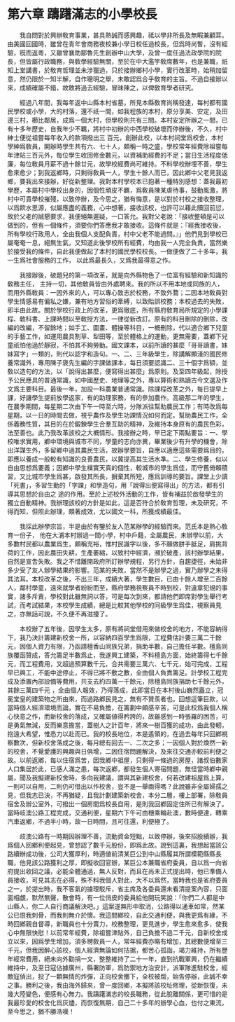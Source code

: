 # 第六章 躊躇滿志的小學校長





　　我自問對於興辦敎育事業，甚具熱誠而感興趣，祗以學非所長及無睱兼顧耳。由美國回國時，雖曾在青年會商務夜校兼小學日校任過校長，但爲時尚暫，沒有經驗，旣而返粵，又雖曾襄助鄒魯先生創辦中山大學，及曾一度任過法政學院的院長，但皆屬行政職務，與敎學經驗無關，至於在中大濫竽敎席數年，也是兼職，祇知上堂講書，於敎育哲理並未涉獵過，只於接辦鄉村小學，實行改革時，始稍加留意，然仍限於一知半解，自作聰明之舉，未敢認爲合乎敎育的主旨。不過自接辦以來，成績確屬不錯，故敢將過去經驗，冒昧陳之，以俾敎育學者研究。

　　經過八年間，我每年返中山縣本村省墓，所見本縣敎育尚稱發達，每村都有國民學校或小學，大的村落，還不祇一間，如我程族的本村，原分享美、安定，及田邊三村，櫛比鄰居，成爲一個大村，但學校則共有三間。本村安定所辦之一間，已有十多年歷史，自我年少不羈，將村中初辦的中西學校破壞而停辦後，不久，村中紳士便從祖嘗每年收入的款項撥出三 百元，創辦此校，以本村祠堂爲校舍，本村學紳爲敎員，開辦時學生共有六、七十人，頗稱一時之盛，學校常年經費除祖嘗每年津貼三百元外，每位學生收回修金數元，以資補助經費的不足；當日生活程度低廉，每位敎員月薪不過十餘廿元，故學校經費尚可維持。不料學校辦埋不善，學生愈來愈少；到我返鄕時，只剩得敎員一人，學生十餘人而已，因此鄕中父老見我返鄉，要我出來接辦，好從新整理。我對本村學校本已抱著一種特別感想：蓋我最初學歷，本屬村中學校出身的，因個性頑皮不羈，爲敎員陳某虐待事，鼓動風激，將村中可貴學校摧殘，以致停辦，及今思之，猶有悔意，是以對於村校之接收整理，以爲飮水思源，似屬應盡的義務，心中想著，接收該校，也許可以藉此贖回前愆，故於父老的誠懇要求，我便絕無遲疑，一口答允。我對父老說：「接收整頓是可以做到的，但有一個條件，須要你們答應我才敢接收。這條件就是：『經我接收後，所有學校行政用人，全由我個人支配負責，村中父老不能過問。』」他們見到學校已屬奄奄一息，絕無生氣，又知道此後學校所有經費，均由我一人完全負責，當然樂於接受我的條件，自此我便做起了本村的國民學校校長。一做便做了二十多年，我一生爲社會服務的工作， 以此爲最長久，又爲我最得意之作。

　　我接辦後，破題兒的第一項改革，就是向外縣物色了一位富有經驗和新知識的敎務主任， 主持一切，其他敎員皆由外處聘來。我的所以不用本地或同族的人，而用外縣敎員：一因外來的人，可以專心致志於校務，不致外鶩；二因本地敎員對學生情感易有偏私之嫌，兼有地方習俗的牽縛，以致貽誤校務；本校過去的失敗，即半由此故。關於學校行政上的改革，更爲徹底，所有縣府敎育局所規定的小學課程、敎科書、上課時間以至敎授方法，一律從新改訂。原有的科目刪除的刪除，改編的改編，不留餘地；如手工、圖畫、體操等科目，一槪刪除，代以適合鄕下兒童的手藝工作，如運用農具割草、犁田等，至於體格上的運動，更無需要，蓋鄕下兒童祇怕他過於靜寂，不怕其不夠勞動。國文課本，以前所讀的甚麼「哥哥讀書，妹妹寫字」一類的，則代以認字和造句。一、二、三年級學生，除講解顯淺的國民修養常識外，專用陳子褒先生編的字課做課本，每日須要認識二、三十個字爲額，並敎以造句的方法，以「說得出甚麼，便寫得出甚麼」爲原則。及至四年級起，除授予公民應具的普通常識，如中國歷史、地理等之外，專以算術和熟讀古今文選及作文爲主要科目。最後一年，加設一科農業普通常識。除課程改革之外，每日提早上課，好讓學生提前放學返家，有的助理家務，有的參加農作。高級那二年的學生，在農季期間，每星期二次由下午一時至六時，分隊派往幫助農民工作；有時改爲每星期，以一日的時間去做，視乎農作及學生功課情況如何而定。幫助農民工作，全係義務性質，其目的在於鍛鍊學生合羣互助的精神，及維持本身原有的農民色彩，法至善也。此乃我改革該校之大槪情形。我接辦之時，早已定下兩點要旨：一、學校唯求實用，鄕中環境與城市不同，學童的志向亦異，畢業後少有升學的機會，除出洋謀生外，多留鄕中過其農民生活，故辦學要旨，自應以適應這些需要爲目的，即應以養成一般較有知識的良善農民，以冀提高其生活水準。二、學生修養，似以自由思想爲要義；因鄕中學生樸實天真的個性，較城市的學生爲佳，而守舊倚賴積習，又比城市學生爲甚，啟發其所長，摒棄其所短，應爲訓導的要旨。課堂上少讀「死書」，多習生動的「字課」和學造句，用「說得出便寫得出」的方法，都有引導其思想於自由之 途的作用。至於上述校外活動的工作，皆有補益於啟發學生的獨立自動精神。我辦理該校的方針是如此，這是否符合於敎育哲理，未及研究，不得而知，但照此辦理，頗著成效，尤以國文一科，所獲成績最佳。

　　我採此辦學宗旨，半是由於有鑒於友人范某辦學的經驗而來。范氏本是熱心敎育一份子， 他在大浦本村辦過一間小學，村中戶籍，全屬農民，未辦學以前，大多數村民都以農業爲生，頗稱充裕，惟村民識字以後，多不願做胼手胝足，肩挑背荷的工作，因此農田失耕，生產萎縮，以致村中經濟，瀕於破產，該村辦學結果，自然是宣吿失敗。我之不惜離開政府所訂辦學規程，另行方針，自趨捷徑，未始非多少受了友人辦學結果的影響。范某的失敗，當然不是辦學之過，實乃辦學之未得其法耳。本校改革之後，不出三年，成績大著，學生數目，已由十餘人增至二百餘人，鄰村學童，遠來就學者紛紛而至，縣府學務視察員不時到校，對違章犯規的事實，諸多斥責，學校對此雖無詞以答，可是每次到來，都請他們即席對學生舉行考試，而考試結果，本校學生成績，總是比較其他學校的同級學生爲佳，視察員見之，亦無話可說，不久便不再滋擾了。

　　本校辦了五年後，因學生太多，原有將祠堂借用來做校舍的地方，不能容納得下，我乃決計籌建新校舍一所，以容納四百學生爲限，工程費估計要三萬二千餘元，因個人資力有限，乃函請檀香山同族兄弟，捐助半數，自己擔任半數。檀島同族覆函贊成，答允籌足半數爲止，我遂興工建築，不料檀島方面，始終籌得七千餘元，而工程費用，又超過預算數千元，合共需要三萬六、七千元，始可完成，工程早已興工，不能中途停止，不得已將不敷之數，全由個人負責籌足。計學校工程完成及添置內部設備等費用，共支去約四萬一千餘元，除檀島同族捐助七千餘元外，其餘三萬四千元 ，全由個人報效，乃得落成，此即當日在本村後山巍然矗立，冠冕堂皇的建築物之所由來，而過路鄕民見之，無有不贊羨者也。回想這筆巨款，以當時個人經濟環境而論，實在不易負擔，在籌劃中頗感辛苦，可是此校爲我個人稱心快意之作，而新校舍的落成，又確屬値得矜誇的，故雖感到一時張羅的困苦，可是勇氣無減，反而樂意擔當，蓋樹人之計百年，將來一樹百獲的成功，由此發軔，抱遠大希望，惟悉力以赴而已。我的校長地位，本是遙領的，在過去每年只回鄕視察數次，但新校舍落成之後，每月總有回去一、二次之多；一因個人對於煥然一新的校舍，不覺愛護的興趣與日俱增，二因住宿問題解決，及來往交通亦較前利便之故。以前返鄕，每以住宿爲苦，因我鄕中祖屋，只剩得一條過的房屋，諸叔伯數家人口集居於此，已感人滿之患，每次返鄕，都發生個人寄宿問題，無怪當時鄕中親屬，聞及我擬建新校舍時，多向我建議，謂與其新建校舍，何若改建祖屋爲上算，一則可以自用，二則仍可借出以作校舍，豈不是一舉兩得嗎？此說雖非全屬婦孺之見，但我志已決，不再猶疑，且我計劃建築新校舍，本分二層，樓上部署，除敎員宿舍及辦公室外，可撥出一個房間爲校長自用，是則我回鄕固定住所已有解決了。當時岐澳公路工程完成，交通利便，星期六下午可由穗乘輪赴澳，數時便達，轉乘汽車返鄕，不過半小時，故一日時間，且可往還，利便極了。

　　歧澳公路有一時期因辦理不善，流動資金短黜，以致停辦，後來招股續辦，我爲個人回鄕利便起見，曾想認了數千元股份，即爲此故。說到這裏，我想起當該公路續辦成功後，公司大獲厚利，時適値前清某巨公到中山縣履其所謂模範縣縣長職，他見該公路獲利之厚，即擬收回官辦，某巨公本兼職省府委員，自以爲一向省府提出收回之議，必能全體通過，無人反對，而且在尚未正式提出時，他已準備人員接收，可見其志在必得，殊不料我個人對此，大不以爲然，當時我也是省府委員之一，於提出時，我不客氣的據理駁斥，省主席及各委員還未看清提案內容，只面面相覷，默然無聲，散會時，有一位俏皮的委員給他開玩笑說：「你們二人都是中山縣人，你二人自行商議解決吧。」這案遂無形中取消，公路得以通車如常，然某公已恨我刺骨，而我則無介於懷。我這間鄕校，自此交通利便，與我更爲有緣，不時回鄕親自督導，新職員也十分賣力，校務整理，更見進步，學生愈來愈多，使我心中無限快慰！以前常年經費，除祖嘗津貼外，自己負擔不過二千元，自新校舍成立以來，因爲學生增加，須多聘敎員一人，常年經費亦略有增加，其總數便增至三千元，但我因醉心該校，個人經濟無論如何拮据，都苦心孤詣，竭力維持，所有歷年經常費用，絕未向外勸捐一文，整整維持了二十一年，直到抗戰軍興，仍在繼續維持中，及至日寇佔據廣州，縣署防軍，爲防禦地方治安計，派軍隊進駐校舍，經敵寇偵出，投了一顆無情的炸彈，正向校舍擲下，全校被燬，始吿停辦，此誠不幸之事。勝利之後，我由海外歸來，曾一度回鄕，本擬將該校址修理，從新恢復，未幾大陸變色，便感有心無力。我躊躇滿志的校長職務，從此脫離關係，更可惜的是我最珍愛的校舍化爲灰燼，而恢復無期，自己二十多年的辦學心血，也付之東流，至今思之，猶不勝浩嘆！



